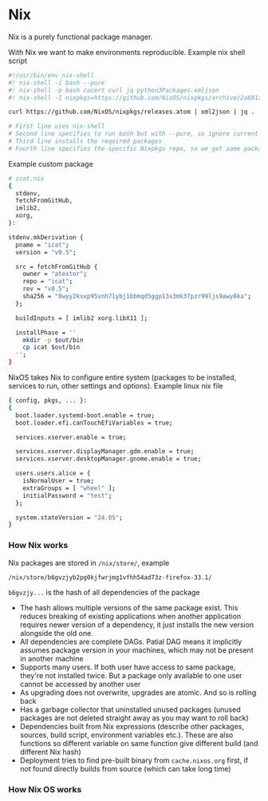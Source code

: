 # Nix

Nix is a purely functional package manager.

With Nix we want to make environments reproducible. Example nix shell script

```bash
#!/usr/bin/env nix-shell
#! nix-shell -i bash --pure
#! nix-shell -p bash cacert curl jq python3Packages.xmljson
#! nix-shell -I nixpkgs=https://github.com/NixOS/nixpkgs/archive/2a601aafdc5605a5133a2ca506a34a3a73377247.tar.gz

curl https://github.com/NixOS/nixpkgs/releases.atom | xml2json | jq .

# First line uses nix-shell
# Second line specifies to run bash but with --pure, so ignore current installed packages
# Third line installs the required packages
# Fourth line specifies the specific Nixpkgs repo, so we get same package versions everywhere
```

Example custom package

```bash
# icat.nix
{
  stdenv,
  fetchFromGitHub,
  imlib2,
  xorg,
}:

stdenv.mkDerivation {
  pname = "icat";
  version = "v0.5";

  src = fetchFromGitHub {
    owner = "atextor";
    repo = "icat";
    rev = "v0.5";
    sha256 = "0wyy2ksxp95vnh71ybj1bbmqd5ggp13x3mk37pzr99ljs9awy8ka";
  };

  buildInputs = [ imlib2 xorg.libX11 ];

  installPhase = ''
    mkdir -p $out/bin
    cp icat $out/bin
  '';
}
```

NixOS takes Nix to configure entire system (packages to be installed, services to run, other settings and options). Example linux nix file

```bash
{ config, pkgs, ... }:
{
  boot.loader.systemd-boot.enable = true;
  boot.loader.efi.canTouchEfiVariables = true;

  services.xserver.enable = true;

  services.xserver.displayManager.gdm.enable = true;
  services.xserver.desktopManager.gnome.enable = true;

  users.users.alice = {
    isNormalUser = true;
    extraGroups = [ "wheel" ];
    initialPassword = "test";
  };

  system.stateVersion = "24.05";
}
```

### How Nix works

Nix packages are stored in `/nix/store/`, example

```
/nix/store/b6gvzjyb2pg0kjfwrjmg1vfhh54ad73z-firefox-33.1/
```

`b6gvzjy...` is the hash of all dependencies of the package

- The hash allows multiple versions of the same package exist. This reduces breaking of existing applications when another application requires newer version of a dependency, it just installs the new version alongside the old one.
- All dependencies are complete DAGs. Patial DAG means it implicitly assumes package version in your machines, which may not be present in another machine
- Supports many users. If both user have access to same package, they're not installed twice. But a package only available to one user cannot be accessed by another user
- As upgrading does not overwrite, upgrades are atomic. And so is rolling back
- Has a garbage collector that uninstalled unused packages (unused packages are not deleted straight away as you may want to roll back)
- Dependencies built from Nix expressions (describe other packages, sources, build script, environment variables etc.). These are also functions so different variable on same function give different build (and different Nix hash)
- Deployment tries to find pre-built binary from `cache.nixos.org` first, if not found directly builds from source (which can take long time)

### How Nix OS works



